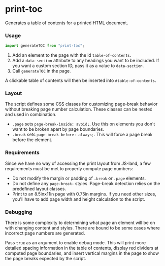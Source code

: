 # print-toc

Generates a table of contents for a printed HTML document.

### Usage

```ts
import generateTOC from "print-toc";
```

1. Add an element to the page with the id `table-of-contents`.
2. Add a `data-section` attribute to any headings you want to be included.
   If you want a custom section ID, pass it as a value to `data-section`.
3. Call `generateTOC` in the page.

A clickable table of contents will then be inserted into `#table-of-contents`.

### Layout

The script defines some CSS classes for customizing page-break behavior
without breaking page number calculation. These classes can be nested
and used in combination.

- `.page` sets `page-break-inside: avoid;`. Use this on elements
you don't want to be broken apart by page boundaries.
- `.break` sets `page-break-before: always;`. This will force a page
break before the element.

### Requirements

Since we have no way of accessing the print layout from JS-land,
a few requirements must be met to properly compute
page numbers:

- Do not modify the margin or padding of `.break` or `.page` elements.
- Do not define any `page-break-` styles.
  Page-break detection relies on the predefined layout classes.
- Print to an 8.5inx11in page with 0.75in margins. If you need other
  sizes, you'll have to add page width and height calculation to the script.

### Debugging

There is some complexity to determining what page an element will be on with
changing content and styles. There are bound to be some cases where incorrect
page numbers are generated.

Pass `true` as an argument to enable debug mode. This will print more detailed
spacing information in the table of contents, display red dividers at computed
page boundaries, and insert vertical margins in the page to show the page breaks
expected by the script.
